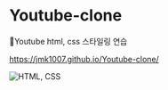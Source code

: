 # Youtube-clone
 
 📌Youtube html, css 스타일링 연습
 
 https://jmk1007.github.io/Youtube-clone/
 
 
![HTML, CSS](https://user-images.githubusercontent.com/67947887/92448939-46c74480-f1f4-11ea-890e-c4b7e347ad05.png)
